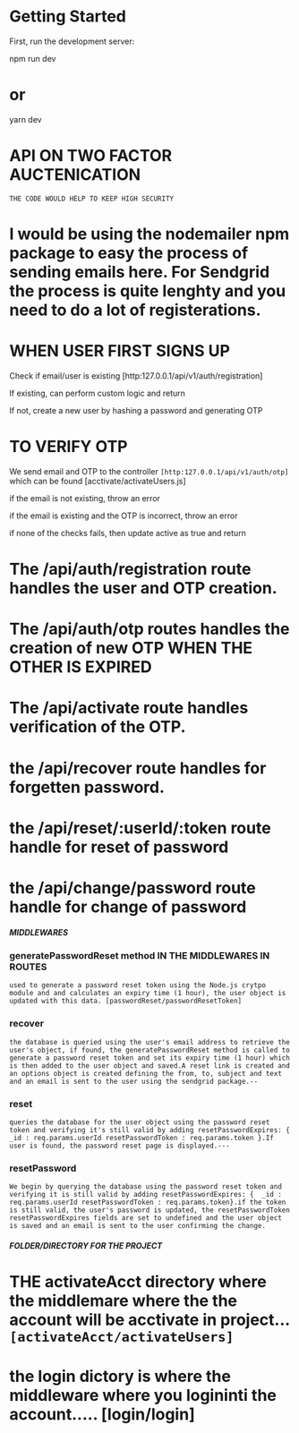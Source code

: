 # Getting Started

First, run the development server:

npm run dev
# or 
yarn dev
 

# API ON TWO FACTOR AUCTENICATION 
`THE CODE WOULD HELP TO KEEP HIGH SECURITY`


# I would be using the nodemailer npm package to easy the process of sending emails here. For Sendgrid the process is quite lenghty and you need to do a lot of registerations.



#       WHEN USER FIRST SIGNS UP

Check if email/user is existing [http:127.0.0.1/api/v1/auth/registration]

If existing, can perform custom logic and return

If not, create a new user by hashing a password and generating OTP

#    TO VERIFY OTP

We send email and OTP to the controller `[http:127.0.0.1/api/v1/auth/otp]` which can be found [acctivate/activateUsers.js]

if the email is not existing, throw an error

if the email is existing and the OTP is incorrect, throw an error

if none of the checks fails, then update active as true and return


# The /api/auth/registration route handles the user and OTP creation.

# The /api/auth/otp routes handles the creation of new OTP WHEN THE OTHER IS EXPIRED 

# The /api/activate route handles verification of the OTP.

# the /api/recover route handles for forgetten password.

# the /api/reset/:userId/:token route handle for reset of password 

# the /api/change/password route handle for change of password 



#####       MIDDLEWARES


### generatePasswordReset method  IN THE MIDDLEWARES IN ROUTES 

`used to generate a password reset token using the Node.js crytpo module and and calculates an expiry time (1 hour), the user object is updated with this data. [passwordReset/passwordResetToken]`

### recover

`the database is queried using the user's email address to retrieve the user's object, if found, the generatePasswordReset method is called to generate a password reset token and set its expiry time (1 hour) which is then added to the user object and saved.A reset link is created and an options object is created defining the from, to, subject and text and an email is sent to the user using the sendgrid package.--`

### reset

`queries the database for the user object using the password reset token and verifying it's still valid by adding resetPasswordExpires: { _id : req.params.userId resetPasswordToken : req.params.token }.If user is found, the password reset page is displayed.---`

### resetPassword 

`We begin by querying the database using the password reset token and verifying it is still valid by adding resetPasswordExpires: {  _id : req.params.userId resetPasswordToken : req.params.token}.if the token is still valid, the user's password is updated, the resetPasswordToken resetPasswordExpires fields are set to undefined and the user object is saved and an email is sent to the user confirming the change.`


#####       FOLDER/DIRECTORY FOR THE PROJECT 

# THE activateAcct directory where the middlemare where the the account will be acctivate in project...  `[activateAcct/activateUsers]`

# the login dictory is where the middleware where you logininti the account..... [login/login]
